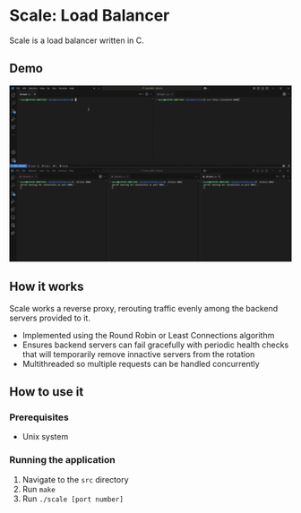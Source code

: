 # Scale: Load Balancer

Scale is a load balancer written in C.

## Demo
![Scale Demo](scale_demo.gif)
## How it works

Scale works a reverse proxy, rerouting traffic evenly among the backend servers provided to it. 
- Implemented using the Round Robin or Least Connections algorithm
- Ensures backend servers can fail gracefully with periodic health checks that will temporarily remove innactive servers from the rotation
- Multithreaded so multiple requests can be handled concurrently

## How to use it

### Prerequisites

- Unix system

### Running the application

1. Navigate to the `src` directory
2. Run `make` 
3. Run `./scale [port number]`